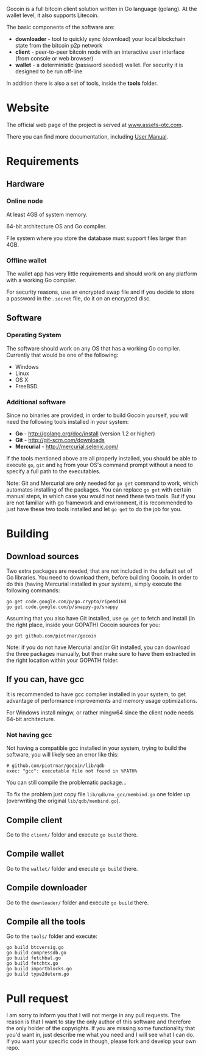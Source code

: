 Gocoin is a full bitcoin client solution written in Go language (golang).
At the wallet level, it also supports Litecoin.

The basic components of the software are:

* **downloader** - tool to quickly sync (download) your local blockchain state from the bitcoin p2p network
* **client** - peer-to-peer bitcoin node with an interactive user interface (from console or web browser)
* **wallet** - a deterministic (password seeded) wallet. For security it is designed to be run off-line

In addition there is also a set of tools, inside the **tools** folder.


# Website
The official web page of the project is served at <a href="http://www.assets-otc.com/gocoin">www.assets-otc.com</a>.

There you can find more documentation, including <a href="http://www.assets-otc.com/gocoin/manual">User Manual</a>.


# Requirements

## Hardware

### Online node
At least 4GB of system memory.

64-bit architecture OS and Go compiler.

File system where you store the database must support files larger than 4GB.

### Offline wallet
The wallet app has very little requirements and should work on any platform with a working Go compiler.

For security reasons, use an encrypted swap file and if you decide to store a password in the `.secret` file,
do it on an encrypted disc.

## Software

### Operating System
The software should work on any OS that has a working Go compiler.
Currently that would be one of the following:

* Windows
* Linux
* OS X
* FreeBSD.

### Additional software

Since no binaries are provided, in order to build Gocoin yourself, you will need the following tools installed in your system:

* **Go** - http://golang.org/doc/install (version 1.2 or higher)
* **Git** - http://git-scm.com/downloads
* **Mercurial** - http://mercurial.selenic.com/

If the tools mentioned above are all properly installed, you should be able to execute `go`, `git` and `hg` from your OS's command prompt without a need to specify a full path to the executables.

Note: Git and Mercurial are only needed for `go get` command to work, which automates installing of the packages.
You can replace `go get` with certain manual steps, in which case you would not need these two tools.
But if you are not familiar with go framework and environment, it is recommended to just have these two tools installed and let `go get` to do the job for you.


# Building

## Download sources
Two extra  packages are needed, that are not included in the default set of Go libraries.
You need to download them, before building Gocoin.
In order to do this (having Mercurial installed in your system), simply execute the following commands:

	go get code.google.com/p/go.crypto/ripemd160
	go get code.google.com/p/snappy-go/snappy

Assuming that you also have Git installed, use `go get` to fetch and install (in the right place, inside your GOPATH) Gocoin sources for you:

	go get github.com/piotrnar/gocoin


Note: if you do not have Mercurial and/or Git installed, you can download the three packages manually, but then make sure to have them extracted
in the right location within your GOPATH folder.

## If you can, have gcc
It is recommended to have gcc complier installed in your system, to get advantage of performance improvements and memory usage optimizations.

For Windows install mingw, or rather mingw64 since the client node needs 64-bit architecture.

### Not having gcc

Not having a compatible gcc installed in your system, trying to build the software, you will likely see an error like this:

	# github.com/piotrnar/gocoin/lib/qdb
	exec: "gcc": executable file not found in %PATH%

You can still compile the problematic package...

To fix the problem just copy file `lib/qdb/no_gcc/membind.go` one folder up (overwriting the original `lib/qdb/membind.go`).

## Compile client
Go to the `client/` folder and execute `go build` there.

## Compile wallet
Go to the `wallet/` folder and execute `go build` there.

## Compile downloader
Go to the `downloader/` folder and execute `go build` there.

## Compile all the tools
Go to the `tools/` folder and execute:

	go build btcversig.go
	go build compressdb.go
	go build fetchbal.go
	go build fetchtx.go
	go build importblocks.go
	go build type2determ.go


# Pull request
I am sorry to inform you that I will not merge in any pull requests.
The reason is that I want to stay the only author of this software and therefore the only holder of the copyrights.
If you are missing some functionality that you'd want in, just describe me what you need and I will see what I can do.
If you want your specific code in though, please fork and develop your own repo.
